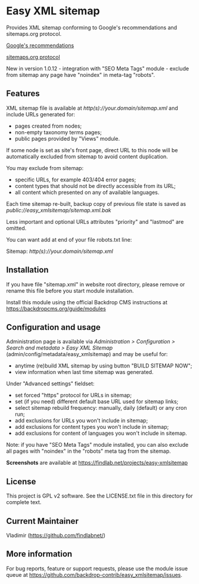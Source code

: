 Easy XML sitemap
================

Provides XML sitemap conforming to Google's recommendations and sitemaps.org protocol.  

[Google's recommendations](https://support.google.com/webmasters/answer/2620865)  

[sitemaps.org protocol](http://www.sitemaps.org/protocol.html)  

New in version 1.0.12 - integration with "SEO Meta Tags" module - exclude from sitemap 
any page have "noindex" in meta-tag "robots". 

Features
--------
XML sitemap file is available at *http(s)://your.domain/sitemap.xml* and include URLs generated for: 

- pages created from nodes;
- non-empty taxonomy terms pages;
- public pages provided by "Views" module.

If some node is set as site's front page, direct URL to this node will be 
automatically excluded from sitemap to avoid content duplication.

You may exclude from sitemap:

- specific URLs, for example 403/404 error pages;
- content types that should not be directly accessible from its URL;
- all content which presented on any of available languages.

Each time sitemap re-built, backup copy of previous file state is saved as 
*public://easy_xmlsitemap/sitemap.xml.bak*

Less important and optional URLs attributes "priority" and "lastmod" are omitted.

You can want add at end of your file robots.txt line:

Sitemap: *http(s)://your.domain/sitemap.xml*

Installation
------------
If you have file "sitemap.xml" in website root directory, please remove 
or rename this file before you start module installation.

Install this module using the official Backdrop CMS instructions at 
https://backdropcms.org/guide/modules

Configuration and usage
-----------------------
Administration page is available via *Administration > Configuration > 
Search and metadata > Easy XML Sitemap* (admin/config/metadata/easy_xmlsitemap) 
and may be useful for:

- anytime (re)build XML sitemap by using button "BUILD SITEMAP NOW";
- view information when last time sitemap was generated.

Under "Advanced settings" fieldset:
- set forced "https" protocol for URLs in sitemap;
- set (if you need) different default base URL used for sitemap links;
- select sitemap rebuild frequency: manually, daily (default) or any cron run;
- add exclusions for URLs you won't include in sitemap;
- add exclusions for content types you won't include in sitemap;
- add exclusions for content of languages you won't include in sitemap. 
 
Note: if you have "SEO Meta Tags" module installed, you can also exclude all pages 
with "noindex" in the "robots" meta tag from the sitemap.

**Screenshots** are available at https://findlab.net/projects/easy-xmlsitemap

License
-------
This project is GPL v2 software. See the LICENSE.txt file in this directory for
complete text.

Current Maintainer
------------------
Vladimir (https://github.com/findlabnet/)

More information
----------------
For bug reports, feature or support requests, please use the module 
issue queue at https://github.com/backdrop-contrib/easy_xmlsitemap/issues.

